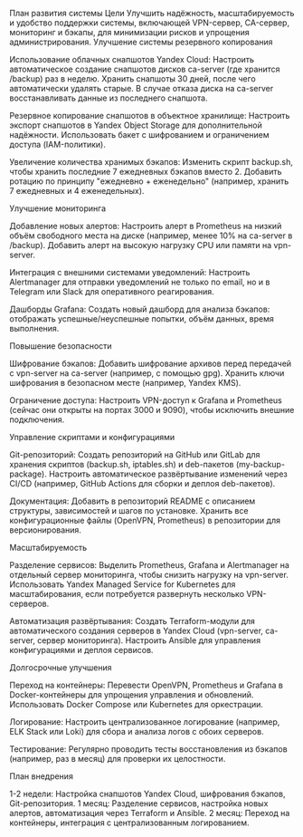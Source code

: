 План развития системы
Цели
Улучшить надёжность, масштабируемость и удобство поддержки системы, включающей VPN-сервер, CA-сервер, мониторинг и бэкапы, для минимизации рисков и упрощения администрирования.
Улучшение системы резервного копирования

Использование облачных снапшотов Yandex Cloud:
Настроить автоматическое создание снапшотов дисков ca-server (где хранится /backup) раз в неделю.
Хранить снапшоты 30 дней, после чего автоматически удалять старые.
В случае отказа диска на ca-server восстанавливать данные из последнего снапшота.


Резервное копирование снапшотов в объектное хранилище:
Настроить экспорт снапшотов в Yandex Object Storage для дополнительной надёжности.
Использовать бакет с шифрованием и ограничением доступа (IAM-политики).


Увеличение количества хранимых бэкапов:
Изменить скрипт backup.sh, чтобы хранить последние 7 ежедневных бэкапов вместо 2.
Добавить ротацию по принципу "ежедневно + еженедельно" (например, хранить 7 ежедневных и 4 еженедельных).



Улучшение мониторинга

Добавление новых алертов:
Настроить алерт в Prometheus на низкий объём свободного места на диске (например, менее 10% на ca-server в /backup).
Добавить алерт на высокую нагрузку CPU или памяти на vpn-server.


Интеграция с внешними системами уведомлений:
Настроить Alertmanager для отправки уведомлений не только по email, но и в Telegram или Slack для оперативного реагирования.


Дашборды Grafana:
Создать новый дашборд для анализа бэкапов: отображать успешные/неуспешные попытки, объём данных, время выполнения.



Повышение безопасности

Шифрование бэкапов:
Добавить шифрование архивов перед передачей с vpn-server на ca-server (например, с помощью gpg).
Хранить ключи шифрования в безопасном месте (например, Yandex KMS).


Ограничение доступа:
Настроить VPN-доступ к Grafana и Prometheus (сейчас они открыты на портах 3000 и 9090), чтобы исключить внешние подключения.



Управление скриптами и конфигурациями

Git-репозиторий:
Создать репозиторий на GitHub или GitLab для хранения скриптов (backup.sh, iptables.sh) и deb-пакетов (my-backup-package).
Настроить автоматическое развёртывание изменений через CI/CD (например, GitHub Actions для сборки и деплоя deb-пакетов).


Документация:
Добавить в репозиторий README с описанием структуры, зависимостей и шагов по установке.
Хранить все конфигурационные файлы (OpenVPN, Prometheus) в репозитории для версионирования.



Масштабируемость

Разделение сервисов:
Выделить Prometheus, Grafana и Alertmanager на отдельный сервер мониторинга, чтобы снизить нагрузку на vpn-server.
Использовать Yandex Managed Service for Kubernetes для масштабирования, если потребуется развернуть несколько VPN-серверов.


Автоматизация развёртывания:
Создать Terraform-модули для автоматического создания серверов в Yandex Cloud (vpn-server, ca-server, сервер мониторинга).
Настроить Ansible для управления конфигурациями и деплоя сервисов.



Долгосрочные улучшения

Переход на контейнеры:
Перевести OpenVPN, Prometheus и Grafana в Docker-контейнеры для упрощения управления и обновлений.
Использовать Docker Compose или Kubernetes для оркестрации.


Логирование:
Настроить централизованное логирование (например, ELK Stack или Loki) для сбора и анализа логов с обоих серверов.


Тестирование:
Регулярно проводить тесты восстановления из бэкапов (например, раз в месяц) для проверки их целостности.



План внедрения

1-2 недели: Настройка снапшотов Yandex Cloud, шифрования бэкапов, Git-репозитория.
1 месяц: Разделение сервисов, настройка новых алертов, автоматизация через Terraform и Ansible.
2 месяц: Переход на контейнеры, интеграция с централизованным логированием.


